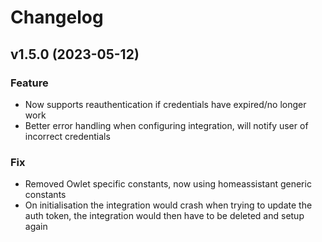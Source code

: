 # Changelog

<!--next-version-placeholder-->

## v1.5.0 (2023-05-12)
### Feature
* Now supports reauthentication if credentials have expired/no longer work
* Better error handling when configuring integration, will notify user of incorrect credentials

### Fix
* Removed Owlet specific constants, now using homeassistant generic constants
* On initialisation the integration would crash when trying to update the auth token, the integration would then have to be deleted and setup again